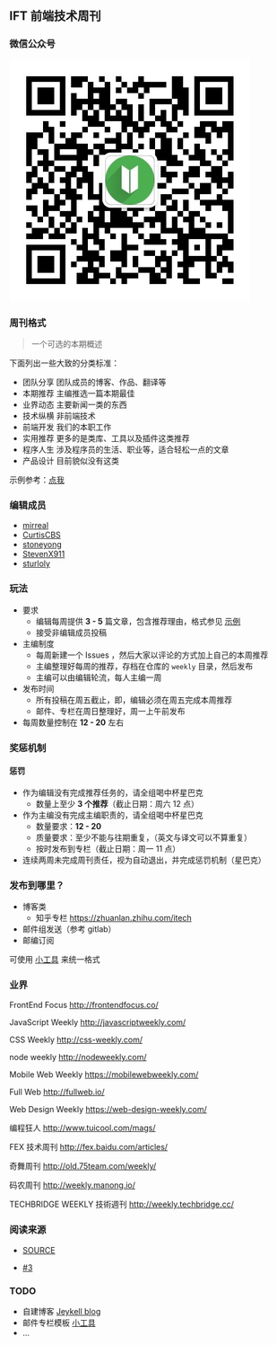 ## IFT 前端技术周刊

### 微信公众号

![QRCODE](/image/qrcode_for_else.jpg)

### 周刊格式

> 一个可选的本期概述

下面列出一些大致的分类标准：

* 团队分享 团队成员的博客、作品、翻译等
* 本期推荐 主编推选一篇本期最佳
* 业界动态 主要新闻一类的东西
* 技术纵横 非前端技术
* 前端开发 我们的本职工作
* 实用推荐 更多的是类库、工具以及插件这类推荐
* 程序人生 涉及程序员的生活、职业等，适合轻松一点的文章
* 产品设计 目前貌似没有这类

示例参考：[点我](./example.md)

### 编辑成员

* [mirreal](https://github.com/mirreal)
* [CurtisCBS](https://github.com/CurtisCBS)
* [stoneyong](https://github.com/stoneyong)
* [StevenX911](https://github.com/StevenX911)
* [sturloly](https://github.com/sturloly)

### 玩法

* 要求
  * 编辑每周提供 **3 - 5** 篇文章，包含推荐理由，格式参见 [示例](./example.md)
  * 接受非编辑成员投稿
* 主编制度
  * 每周新建一个 Issues ，然后大家以评论的方式加上自己的本周推荐
  * 主编整理好每周的推荐，存档在仓库的 `weekly` 目录，然后发布
  * 主编可以由编辑轮流，每人主编一周
* 发布时间
  * 所有投稿在周五截止，即，编辑必须在周五完成本周推荐
  * 邮件、专栏在周日整理好，周一上午前发布
* 每周数量控制在 **12 - 20** 左右

### 奖惩机制

#### 惩罚

* 作为编辑没有完成推荐任务的，请全组喝中杯星巴克
    * 数量上至少 **3 个推荐**（截止日期：周六 12 点）
* 作为主编没有完成主编职责的，请全组喝中杯星巴克
    * 数量要求：**12 - 20**
    * 质量要求：至少不能与往期重复，（英文与译文可以不算重复）
    * 按时发布到专栏（截止日期：周一 11 点）
* 连续两周未完成周刊责任，视为自动退出，并完成惩罚机制（星巴克）


### 发布到哪里？

* 博客类
  * 知乎专栏 https://zhuanlan.zhihu.com/itech
* 邮件组发送（参考 gitlab）
* 邮编订阅

可使用 [小工具](https://github.com/CtripFE/format-weekly) 来统一格式

### 业界

FrontEnd Focus http://frontendfocus.co/

JavaScript Weekly http://javascriptweekly.com/

CSS Weekly http://css-weekly.com/

node weekly http://nodeweekly.com/

Mobile Web Weekly https://mobilewebweekly.com/

Full Web http://fullweb.io/

Web Design Weekly https://web-design-weekly.com/

编程狂人 http://www.tuicool.com/mags/

FEX 技术周刊 http://fex.baidu.com/articles/

奇舞周刊 http://old.75team.com/weekly/

码农周刊 http://weekly.manong.io/

TECHBRIDGE WEEKLY 技術週刊 http://weekly.techbridge.cc/

### 阅读来源

* [SOURCE](./source.md)

* [#3](https://github.com/CtripFE/fe-weekly/issues/3)

### TODO

* 自建博客 [Jeykell blog](https://github.com/CtripFE/CtripFE.github.io)
* 邮件专栏模板 [小工具](https://github.com/CtripFE/format-weekly) 
* ...
